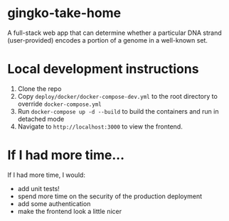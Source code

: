 # gingko-take-home

A full-stack web app that can determine whether a particular DNA strand (user-provided) encodes a portion of a genome in a well-known set.

# Local development instructions

1. Clone the repo
2. Copy `deploy/docker/docker-compose-dev.yml` to the root directory to override `docker-compose.yml`
3. Run `docker-compose up -d --build` to build the containers and run in detached mode
4. Navigate to `http://localhost:3000` to view the frontend.

# If I had more time...

If I had more time, I would:

- add unit tests!
- spend more time on the security of the production deployment
- add some authentication
- make the frontend look a little nicer
